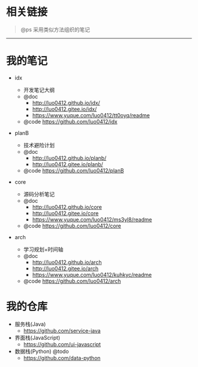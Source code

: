 # 相关链接

> @ps 采用类似方法组织的笔记

---

# 我的笔记

- idx
  - 开发笔记大纲  
  - @doc
    - http://luo0412.github.io/idx/
    - http://luo0412.gitee.io/idx/
    - https://www.yuque.com/luo0412/tt0oyq/readme
  - @code https://github.com/luo0412/idx

- planB 
  - 技术避险计划
  - @doc 
    - http://luo0412.github.io/planb/
    - http://luo0412.gitee.io/planb/
  - @code https://github.com/luo0412/planB

- core
  - 源码分析笔记 
  - @doc
    - http://luo0412.github.io/core    
    - http://luo0412.gitee.io/core
    - https://www.yuque.com/luo0412/ms3yl8/readme
  - @code https://github.com/luo0412/core 

- arch 
  - 学习规划+时间轴 
  - @doc
    - http://luo0412.github.io/arch
    - http://luo0412.gitee.io/arch
    - https://www.yuque.com/luo0412/kuhkyc/readme
  - @code https://github.com/luo0412/arch 


# 我的仓库

- 服务栈(Java)
  - https://github.com/service-java
- 界面栈(JavaScript) 
  - https://github.com/ui-javascript
- 数据栈(Python) @todo
  - https://github.com/data-python
